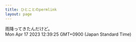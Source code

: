 ```yaml
---
title: ひとことのpermlink
layout: page
---
```

<div class="box" dt="1681702765184">
  雨降ってきたんだけど。
  <div class="content is-small">Mon Apr 17 2023 12:39:25 GMT+0900 (Japan Standard Time)</div>
</div>